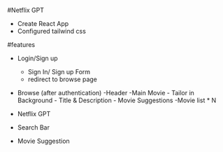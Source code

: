#Netflix GPT

- Create React App
- Configured tailwind css


#features
- Login/Sign up
    - Sign In/ Sign up Form
    - redirect to browse page

- Browse (after authentication)
    -Header
    -Main Movie
        - Tailor in Background
        - Title & Description
        - Movie Suggestions
            -Movie list * N

- Netflix GPT
 - Search Bar
 - Movie Suggestion
